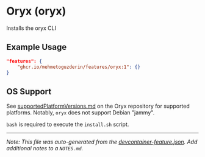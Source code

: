
# Oryx (oryx)

Installs the oryx CLI

## Example Usage

```json
"features": {
    "ghcr.io/mehmetoguzderin/features/oryx:1": {}
}
```





## OS Support

See [supportedPlatformVersions.md](https://github.com/microsoft/Oryx/blob/main/doc/supportedPlatformVersions.md) on the Oryx repository for supported platforms.  Notably, `oryx` does not support Debian "jammy".

`bash` is required to execute the `install.sh` script.


---

_Note: This file was auto-generated from the [devcontainer-feature.json](https://github.com/mehmetoguzderin/features/blob/main/src/oryx/devcontainer-feature.json).  Add additional notes to a `NOTES.md`._
